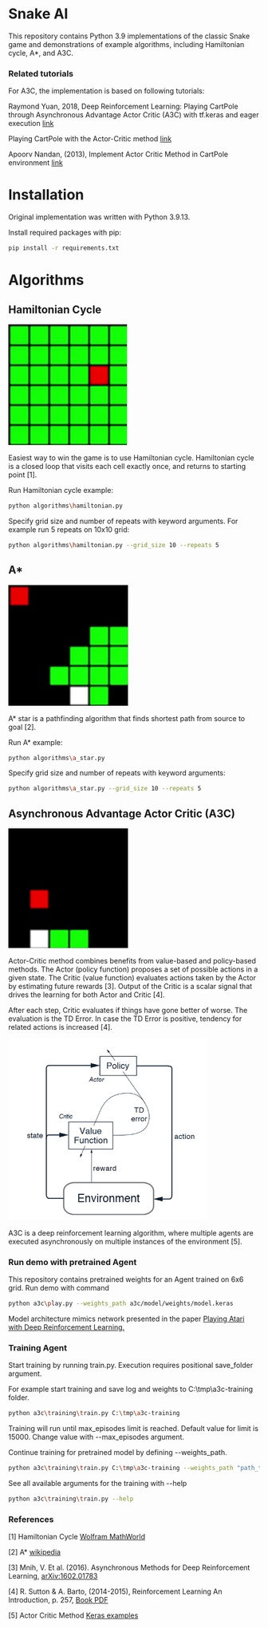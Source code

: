 # Snake AI

This repository contains Python 3.9 implementations of the classic Snake game and demonstrations of example algorithms, 
including Hamiltonian cycle, A*, and A3C.

### Related tutorials
For A3C, the implementation is based on following tutorials: 

Raymond Yuan, 2018, Deep Reinforcement Learning: Playing CartPole through Asynchronous Advantage Actor Critic (A3C) with tf.keras 
and eager execution [link](https://blog.tensorflow.org/2018/07/deep-reinforcement-learning-keras-eager-execution.html)

Playing CartPole with the Actor-Critic method [link](https://www.tensorflow.org/tutorials/reinforcement_learning/actor_critic)

Apoorv Nandan, (2013), Implement Actor Critic Method in CartPole environment [link](https://keras.io/examples/rl/actor_critic_cartpole/)


# Installation

Original implementation was written with Python 3.9.13.

Install required packages with pip:

```bash
pip install -r requirements.txt
```

# Algorithms

## Hamiltonian Cycle

![alt text](docs/Hamiltonian.gif)

Easiest way to win the game is to use Hamiltonian cycle. Hamiltonian cycle is a closed loop that visits each cell 
exactly once, and returns to starting point [1].

Run Hamiltonian cycle example:

```bash
python algorithms\hamiltonian.py 
```

Specify grid size and number of repeats with keyword arguments. For example run 5 repeats on 10x10 grid:

```bash
python algorithms\hamiltonian.py --grid_size 10 --repeats 5 
```

## A*

![alt text](docs/A_star.gif)

A* star is a pathfinding algorithm that finds shortest path from source to goal [2]. 

Run A* example:

```bash
python algorithms\a_star.py 
```

Specify grid size and number of repeats with keyword arguments:

```bash
python algorithms\a_star.py --grid_size 10 --repeats 5
```

## Asynchronous Advantage Actor Critic (A3C)

![alt text](docs/A3C.gif)

Actor-Critic method combines benefits from value-based and policy-based methods. The Actor (policy function)
proposes a set of possible actions in a given state. The Critic (value function) evaluates actions taken by the Actor
by estimating future rewards [3]. Output of the Critic is a scalar signal that drives the learning for both Actor
and Critic [4].

After each step, Critic evaluates if things have gone better of worse. The evaluation is the TD Error. In 
case the TD Error is positive, tendency for related actions is increased [4]. 

<img src="docs/AC_Training_Graph.png" width="400" title="Actor-Critic learning architecture [4].">

A3C is a deep reinforcement learning algorithm, where multiple agents are executed asynchronously
on multiple instances of the environment [5]. 

### Run demo with pretrained Agent

This repository contains pretrained weights for an Agent trained on 6x6 grid. Run demo with command

```bash
python a3c\play.py --weights_path a3c/model/weights/model.keras
```

Model architecture mimics network presented in the paper 
[Playing Atari with Deep Reinforcement Learning.](https://arxiv.org/abs/1312.5602)


### Training Agent

Start training by running train.py. Execution requires positional save_folder argument. 

For example start training and save log and weights to C:\tmp\a3c-training folder.

```bash
python a3c\training\train.py C:\tmp\a3c-training
```

Training will run until max_episodes limit is reached. Default value for limit is 15000. Change value with 
--max_episodes argument.

Continue training for pretrained model by defining --weights_path.

```bash
python a3c\training\train.py C:\tmp\a3c-training --weights_path "path_to_weights"
```

See all available arguments for the training with --help  

```bash
python a3c\training\train.py --help
```

### References

[1] Hamiltonian Cycle [Wolfram MathWorld](https://mathworld.wolfram.com/HamiltonianCycle.html)

[2] A* [wikipedia](https://en.wikipedia.org/wiki/A*_search_algorithm)

[3] Mnih, V. Et al. (2016). Asynchronous Methods for Deep Reinforcement Learning, [arXiv:1602.01783](https://arxiv.org/pdf/1602.01783.pdf)

[4] R. Sutton & A. Barto, (2014-2015), Reinforcement Learning An Introduction, p. 257, [Book PDF](https://web.stanford.edu/class/psych209/Readings/SuttonBartoIPRLBook2ndEd.pdf)

[5] Actor Critic Method [Keras examples](https://keras.io/examples/rl/actor_critic_cartpole/)